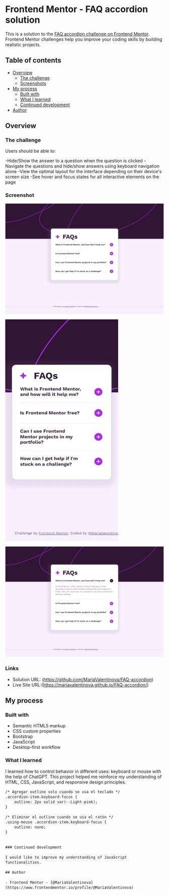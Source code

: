 # Frontend Mentor - FAQ accordion solution

This is a solution to the [FAQ accordion challenge on Frontend Mentor](https://www.frontendmentor.io/challenges/faq-accordion-wyfFdeBwBz). Frontend Mentor challenges help you improve your coding skills by building realistic projects. 

## Table of contents

- [Overview](#overview)
  - [The challenge](#the-challenge)
  - [Screenshots](#screenshots)
- [My process](#my-process)
  - [Built with](#built-with)
  - [What I learned](#what-i-learned)
  - [Continued development](#continued-development)
- [Author](#author)

## Overview

### The challenge

Users should be able to:

-Hide/Show the answer to a question when the question is clicked
-Navigate the questions and hide/show answers using keyboard navigation alone
-View the optimal layout for the interface depending on their device's screen size
-See hover and focus states for all interactive elements on the page

### Screenshot

![Screenshot 1](assets/images/Screenshots/Captura-web_27-12-2023_111033_127.0.0.1.jpeg)

![Screenshot 2](assets/images/Screenshots/Captura-web_27-12-2023_111054_127.0.0.1.jpeg)

![Screenshot 3](assets/images/Screenshots/Captura-web_27-12-2023_111113_127.0.0.1.jpeg)

### Links

- Solution URL: (https://github.com/MariaValentinova/FAQ-accordion)
- Live Site URL:(https://mariavalentinova.github.io/FAQ-accordion/)

## My process

### Built with

- Semantic HTML5 markup
- CSS custom properties
- Bootstrap
- JavaScript
- Desktop-first workflow

### What I learned

I learned how to control behavior in different uses: keyboard or mouse with the help of ChatGPT. 
This project helped me reinforce my understanding of HTML, CSS, JavaScript, and responsive design principles. 

```Some Css code I'm proud of
/* Agregar outline solo cuando se usa el teclado */
.accordion-item.keyboard-focus {
    outline: 2px solid var(--Light-pink);
}

/* Eliminar el outline cuando se usa el ratón */
.using-mouse .accordion-item.keyboard-focus {
    outline: none;
}


### Continued development

I would like to improve my understanding of JavaScript functionalities.

## Author

- Frontend Mentor - [@MariaValentinova](https://www.frontendmentor.io/profile/@MariaValentinova)
